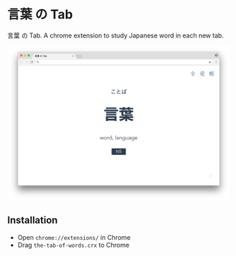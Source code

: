 # 言葉 の Tab

言葉 の Tab. A chrome extension to study Japanese word in each new tab.

![](./screenshot.png)

## Installation

- Open `chrome://extensions/` in Chrome
- Drag `the-tab-of-words.crx` to Chrome
